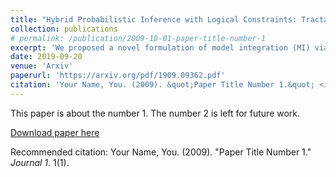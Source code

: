 ```yaml
---
title: "Hybrid Probabilistic Inference with Logical Constraints: Tractability and Message Passing"
collection: publications
# permalink: /publication/2009-10-01-paper-title-number-1
excerpt: 'We proposed a novel formulation of model integration (MI) via a message passing scheme that allows to efficiently compute the marginal densities and statistical moments of all the variables in linear time. As such, we are able to amortize inference for rich MI queries when they conform to the problem structure i.e. the primal graph associated to the SMT formula.'
date: 2019-09-20
venue: 'Arxiv'
paperurl: 'https://arxiv.org/pdf/1909.09362.pdf'
citation: 'Your Name, You. (2009). &quot;Paper Title Number 1.&quot; <i>Journal 1</i>. 1(1).'
---
```

This paper is about the number 1. The number 2 is left for future work.

[Download paper here](https://arxiv.org/pdf/1909.09362.pdf)

Recommended citation: Your Name, You. (2009). "Paper Title Number 1." <i>Journal 1</i>. 1(1).
